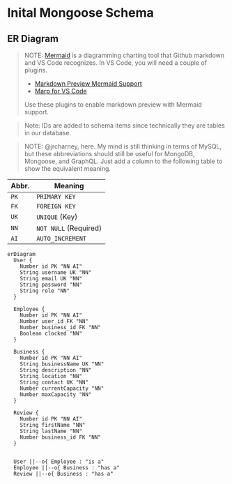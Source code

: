 # Inital Mongoose Schema

## ER Diagram

> NOTE: [Mermaid](https://mermaid-js.github.io/) is a diagramming charting tool that Github markdown and VS Code recognizes.
> In VS Code, you will need a couple of plugins.
>
> - [Markdown Preview Mermaid Support](https://marketplace.visualstudio.com/items?itemName=bierner.markdown-mermaid)
> - [Marp for VS Code](https://marketplace.visualstudio.com/items?itemName=marp-team.marp-vscode)
>
> Use these plugins to enable markdown preview with Mermaid support.

> Note: IDs are added to schema items since technically they are tables in our database.

> NOTE: @jrcharney, here. My mind is still thinking in terms of MySQL, but these abbreviations should still be useful for MongoDB, Mongoose, and GraphQL. Just add a column to the following table to show the equivalent meaning.

| Abbr. | Meaning               |
| ----- | --------------------- |
| `PK`  | `PRIMARY KEY`         |
| `FK`  | `FOREIGN KEY`         |
| `UK`  | `UNIQUE` (Key)        |
| `NN`  | `NOT NULL` (Required) |
| `AI`  | `AUTO_INCREMENT`      |

```mermaid
erDiagram
  User {
    Number id PK "NN AI"
    String username UK "NN"
    String email UK "NN"
    String password "NN"
    String role "NN"
  }

  Employee {
    Number id PK "NN AI"
    Number user_id FK "NN"
    Number business_id FK "NN"
    Boolean clocked "NN"
  }

  Business {
    Number id PK "NN AI"
    String businessName UK "NN"
    String description "NN"
    String location "NN"
    String contact UK "NN"
    Number currentCapacity "NN"
    Number maxCapacity "NN"
  }

  Review {
    Number id PK "NN AI"
    String firstName "NN"
    String lastName "NN"
    Number business_id FK "NN"
  }


  User ||--o{ Employee : "is a"
  Employee ||--o{ Business : "has a"
  Review ||--o{ Business : "has a"
```
